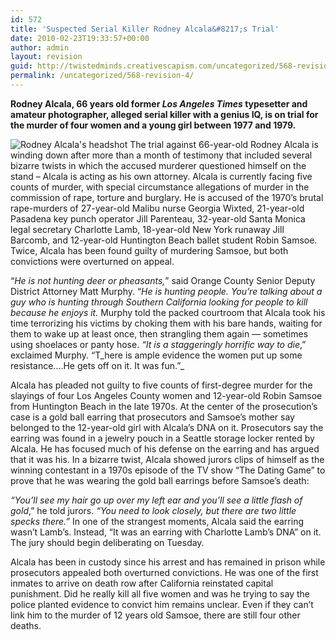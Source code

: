 ```yaml
---
id: 572
title: 'Suspected Serial Killer Rodney Alcala&#8217;s Trial'
date: 2010-02-23T19:33:57+00:00
author: admin
layout: revision
guid: http://twistedminds.creativescapism.com/uncategorized/568-revision-4/
permalink: /uncategorized/568-revision-4/
---
```

<p class="dropcap-first">
  <strong>Rodney Alcala, 66 years old former <em>Los Angeles Times</em> typesetter and amateur photographer, alleged serial killer with a genius IQ, is on trial for the murder of four women and a young girl between 1977 and 1979. </strong>
</p>

<img src="img/post/RodneyAlcala.jpg" alt="Rodney Alcala's headshot" title="Rodney Alcala on trial for the murder of five women" class="left" /> The trial against 66-year-old Rodney Alcala is winding down after more than a month of testimony that included several bizarre twists in which the accused murderer questioned himself on the stand &#8211; Alcala is acting as his own attorney. Alcala is currently facing five counts of murder, with special circumstance allegations of murder in the commission of rape, torture and burglary. He is accused of the 1970&#8217;s brutal rape-murders of 27-year-old Malibu nurse Georgia Wixted, 21-year-old Pasadena key punch operator Jill Parenteau, 32-year-old Santa Monica legal secretary Charlotte Lamb, 18-year-old New York runaway Jill Barcomb, and 12-year-old Huntington Beach ballet student Robin Samsoe. Twice, Alcala has been found guilty of murdering Samsoe, but both convictions were overturned on appeal.

&#8220;_He is not hunting deer or pheasants,_&#8221; said Orange County Senior Deputy District Attorney Matt Murphy. &#8220;_He is hunting people. You&#8217;re talking about a guy who is hunting through Southern California looking for people to kill because he enjoys it._ Murphy told the packed courtroom that Alcala took his time terrorizing his victims by choking them with his bare hands, waiting for them to wake up at least once, then strangling them again &#8212; sometimes using shoelaces or panty hose. _&#8220;It is a staggeringly horrific way to die_,&#8221; exclaimed Murphy. &#8220;T_here is ample evidence the women put up some resistance&#8230;.He gets off on it. It was fun.&#8221;_

Alcala has pleaded not guilty to five counts of first-degree murder for the slayings of four Los Angeles County women and 12-year-old Robin Samsoe from Huntington Beach in the late 1970s. At the center of the prosecution&#8217;s case is a gold ball earring that prosecutors and Samsoe&#8217;s mother say belonged to the 12-year-old girl with Alcala&#8217;s DNA on it. Prosecutors say the earring was found in a jewelry pouch in a Seattle storage locker rented by Alcala. He has focused much of his defense on the earring and has argued that it was his. In a bizarre twist, Alcala showed jurors clips of himself as the winning contestant in a 1970s episode of the TV show &#8220;The Dating Game&#8221; to prove that he was wearing the gold ball earrings before Samsoe&#8217;s death:

_&#8220;You&#8217;ll see my hair go up over my left ear and you&#8217;ll see a little flash of gold_,&#8221; he told jurors. _&#8220;You need to look closely, but there are two little specks there.&#8221;_ In one of the strangest moments, Alcala said the earring wasn&#8217;t Lamb&#8217;s. Instead, &#8220;It was an earring with Charlotte Lamb&#8217;s DNA&#8221; on it. The jury should begin deliberating on Tuesday. 

Alcala has been in custody since his arrest and has remained in prison while prosecutors appealed both overturned convictions. He was one of the first inmates to arrive on death row after California reinstated capital punishment. Did he really kill all five women and was he trying to say the police planted evidence to convict him remains unclear. Even if they can&#8217;t link him to the murder of 12 years old Samsoe, there are still four other deaths.
